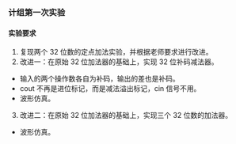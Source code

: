 
### 计组第一次实验
 #### 实验要求
 1. 复现两个 32 位数的定点加法实验，并根据老师要求进行改进。 
 2. 改进一：在原始 32 位加法器的基础上，实现 32 位补码减法器。 
  * 输入的两个操作数各自为补码，输出的差也是补码。
  * cout 不再是进位标记，而是减法溢出标记，cin 信号不用。
  * 波形仿真。 
 3. 改进二：在原始 32 位加法器的基础上，实现三个 32 位数的加法器。
  * 波形仿真。
